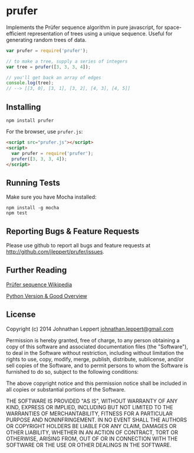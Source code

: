 prufer
======

Implements the Prüfer sequence algorithm in pure javascript, for space-efficient representation of trees using  a unique sequence. Useful for generating random trees of data.

```js
var prufer = require('prufer');

// to make a tree, supply a series of integers
var tree = prufer([3, 3, 3, 4]);

// you'll get back an array of edges
console.log(tree);
// --> [[3, 0], [3, 1], [3, 2], [4, 3], [4, 5]]
```

Installing
-------------

    npm install prufer
  
For the browser, use `prufer.js`:

```html
<script src="prufer.js"></script>
<script>
  var prufer = require('prufer');
  prufer([3, 3, 3, 4]);
</script>
```

Running Tests
-------------

Make sure you have Mocha installed:

    npm install -g mocha
    npm test

Reporting Bugs & Feature Requests
-------------
Please use github to report all bugs and feature requests at <http://github.com/jleppert/prufer/issues>.


Further Reading
-------------
[Prüfer sequence Wikipedia](http://en.wikipedia.org/wiki/Pr%C3%BCfer_sequence)

[Python Version & Good Overview](http://hamberg.no/erlend/posts/2010-11-06-prufer-sequence-compact-tree-representation.html)

License
-------------
Copyright (c) 2014 Johnathan Leppert <johnathan.leppert@gmail.com>

Permission is hereby granted, free of charge, to any person obtaining a copy of this software and associated documentation files (the "Software"), to deal in the Software without restriction, including without limitation the rights to use, copy, modify, merge, publish, distribute, sublicense, and/or sell copies of the Software, and to permit persons to whom the Software is furnished to do so, subject to the following conditions:

The above copyright notice and this permission notice shall be included in all copies or substantial portions of the Software.

THE SOFTWARE IS PROVIDED "AS IS", WITHOUT WARRANTY OF ANY KIND, EXPRESS OR IMPLIED, INCLUDING BUT NOT LIMITED TO THE WARRANTIES OF MERCHANTABILITY, FITNESS FOR A PARTICULAR PURPOSE AND NONINFRINGEMENT. IN NO EVENT SHALL THE AUTHORS OR COPYRIGHT HOLDERS BE LIABLE FOR ANY CLAIM, DAMAGES OR OTHER LIABILITY, WHETHER IN AN ACTION OF CONTRACT, TORT OR OTHERWISE, ARISING FROM, OUT OF OR IN CONNECTION WITH THE SOFTWARE OR THE USE OR OTHER DEALINGS IN THE SOFTWARE.

